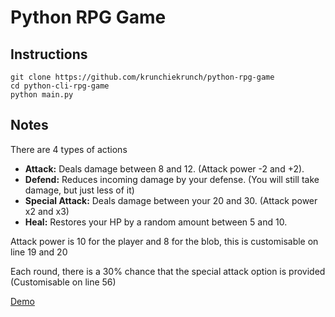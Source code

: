 # Python RPG Game

## Instructions

```
git clone https://github.com/krunchiekrunch/python-rpg-game
cd python-cli-rpg-game
python main.py
```

## Notes

There are 4 types of actions
* **Attack:** Deals damage between 8 and 12. (Attack power -2 and +2).
* **Defend:** Reduces incoming damage by your defense. (You will still take damage, but just less of it)
* **Special Attack:** Deals damage between your 20 and 30. (Attack power x2 and x3)
* **Heal:** Restores your HP by a random amount between 5 and 10.

Attack power is 10 for the player and 8 for the blob, this is customisable on line 19 and 20

Each round, there is a 30% chance that the special attack option is provided (Customisable on line 56)

[Demo](https://www.youtube.com/watch?v=EISGfqNWZ_k)
